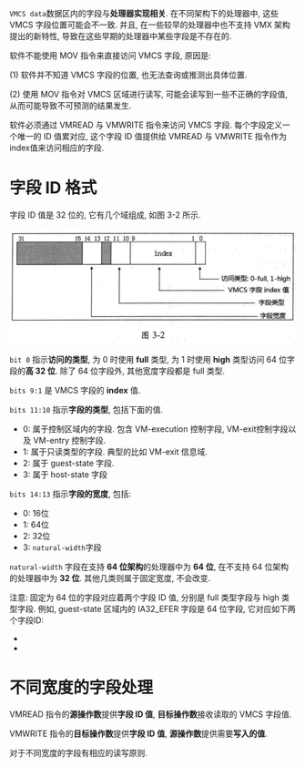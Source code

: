 
`VMCS data`数据区内的字段与**处理器实现相关**. 在不同架构下的处理器中, 这些 VMCS 字段位置可能会不一致. 并且, 在一些较早的处理器中也不支持 VMX 架构提出的新特性, 导致在这些早期的处理器中某些字段是不存在的.

软件不能使用 MOV 指令来直接访问 VMCS 字段, 原因是:

(1) 软件并不知道 VMCS 字段的位置, 也无法查询或推测出具体位置.

(2) 使用 MOV 指令对 VMCS 区域进行读写, 可能会读写到一些不正确的字段值, 从而可能导致不可预测的结果发生.

软件必须通过 VMREAD 与 VMWRITE 指令来访问 VMCS 字段. 每个字段定义一个唯一的 ID 值累对应, 这个字段 ID 值提供给 VMREAD 与 VMWRITE 指令作为index值来访问相应的字段.

# 字段 ID 格式

字段 ID 值是 32 位的, 它有几个域组成, 如图 3-2 所示.

![2020-02-25-20-43-06.png](./images/2020-02-25-20-43-06.png)

`bit 0` 指示**访问的类型**, 为 0 时使用 **full** 类型, 为 1 时使用 **high** 类型访问 64 位字段的**高 32 位**. 除了 64 位字段外, 其他宽度字段都是 full 类型. 

`bits 9:1` 是 VMCS 字段的 **index** 值.

`bits 11:10` 指示**字段的类型**, 包括下面的值.

- 0: 属于控制区域内的字段. 包含 VM-execution 控制字段, VM-exit控制字段以及 VM-entry 控制字段.
- 1: 属于只读类型的字段. 典型的比如 VM-exit 信息域.
- 2: 属于 guest-state 字段.
- 3: 属于 host-state 字段

`bits 14:13` 指示**字段的宽度**, 包括:

- 0: 16位
- 1: 64位
- 2: 32位
- 3: `natural-width`字段

`natural-width` 字段在支持 **64 位架构**的处理器中为 **64 位**, 在不支持 64 位架构的处理器中为 **32 位**. 其他几类则属于固定宽度, 不会改变.

注意: 固定为 64 位的字段对应着两个字段 ID 值, 分别是 full 类型字段与 high 类型字段. 例如, guest-state 区域内的 IA32_EFER 字段是 64 位字段, 它对应如下两个字段ID:

-
- 





# 不同宽度的字段处理

VMREAD 指令的**源操作数**提供**字段 ID 值**, **目标操作数**接收读取的 VMCS 字段值.

VMWRITE 指令的**目标操作数**提供**字段 ID 值**, **源操作数**提供需要**写入的值**.

对于不同宽度的字段有相应的读写原则.

